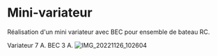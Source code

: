 # Mini-variateur

Réalisation d'un mini variateur avec BEC pour ensemble de bateau RC.

Variateur 7 A.
BEC 3 A.
![IMG_20221126_102604](https://user-images.githubusercontent.com/34236389/204082139-80f8f4b1-c2b8-48ce-a9d9-6888fe24d662.jpg)
